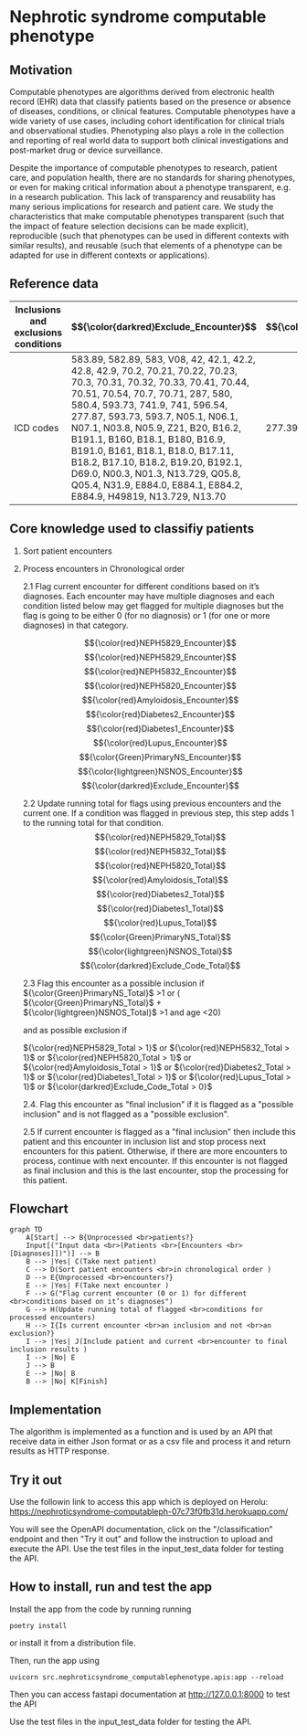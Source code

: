 # Nephrotic syndrome  computable phenotype

## Motivation
Computable phenotypes are algorithms derived from electronic health record (EHR) data that 
classify patients based on the presence or absence of diseases, conditions, or clinical features. 
Computable phenotypes have a wide variety of use cases, including cohort identification for 
clinical trials and observational studies. Phenotyping also plays a role in the collection and 
reporting of real world data to support both clinical investigations and post-market drug or 
device surveillance.

Despite the importance of computable phenotypes to research, patient care, and population 
health, there are no standards for sharing phenotypes, or even for making critical information 
about a phenotype transparent, e.g. in a research publication. This lack of transparency and 
reusability has many serious implications for research and patient care. We study the 
characteristics that make computable phenotypes transparent (such that the impact of feature 
selection decisions can be made explicit), reproducible (such that phenotypes can be used in 
different contexts with similar results), and reusable (such that elements of a phenotype can be 
adapted for use in different contexts or applications).

## Reference data

Inclusions and exclusions conditions| $${\color{darkred}Exclude_Encounter}$$ | $${\color{red}Amyloidosis_Encounter}$$ | $${\color{red}Diabetes1_Encounter}$$ | $${\color{red}Diabetes2_Encounter}$$ | $${\color{red}Lupus_Encounter}$$ | $${\color{red}Neph5820_Encounter}$$ | $${\color{red}Neph5829_Encounter}$$ | $${\color{red}Neph5832_Encounter}$$ | $${\color{LightGreen}NSNOS_Encounter}$$ | $${\color{Green}PrimaryNS_Encounter}$$
--- | --- |--- | --- | --- | --- | --- | --- | --- | --- | ---
ICD codes | 583.89, 582.89, 583, V08, 42, 42.1, 42.2, 42.8, 42.9, 70.2, 70.21, 70.22, 70.23, 70.3, 70.31, 70.32, 70.33, 70.41, 70.44, 70.51, 70.54, 70.7, 70.71, 287, 580, 580.4, 593.73, 741.9, 741, 596.54, 277.87, 593.73, 593.7, N05.1, N06.1, N07.1, N03.8, N05.9, Z21, B20, B16.2, B191.1, B160, B18.1, B180, B16.9, B191.0, B161, B18.1, B18.0, B17.11, B18.2, B17.10, B18.2, B19.20, B192.1, D69.0, N00.3, N01.3, N13.729, Q05.8, Q05.4, N31.9, E884.0, E884.1, E884.2, E884.9, H49819, N13.729, N13.70 | 277.39, 277.3, 277.3, E85.1, E853, E858 | E102.9, 250.41, 250.43 | 250.4, 250.43, E08.21, E08.22, E112.9 | M32.10, 710, 710 | 582, N03.2 | N03.9, 582.9 | 583.2, N05.5 | N04.9, 581.9 | 581.1, 581.3, 582.1, 583.1, N02.2, N04.0, N03.3, N05.2


## Core knowledge used to classifiy patients
1. Sort patient encounters
2. Process encounters in Chronological order

    2.1 Flag current encounter for different conditions based on it’s diagnoses. Each encounter may have multiple diagnoses and each condition listed below may get flagged for multiple diagnoses but the flag is going to be either 0 (for no diagnosis) or 1 (for one or more diagnoses) in that category.

    $${\color{red}NEPH5829_Encounter}$$
    $${\color{red}NEPH5829_Encounter}$$
    $${\color{red}NEPH5832_Encounter}$$
    $${\color{red}NEPH5820_Encounter}$$
    $${\color{red}Amyloidosis_Encounter}$$
    $${\color{red}Diabetes2_Encounter}$$
    $${\color{red}Diabetes1_Encounter}$$
    $${\color{red}Lupus_Encounter}$$
    $${\color{Green}PrimaryNS_Encounter}$$
    $${\color{lightgreen}NSNOS_Encounter}$$
    $${\color{darkred}Exclude_Encounter}$$

    2.2 Update running total for flags using previous encounters and the current one. If a condition was flagged in previous step, this step adds 1 to the running total for that condition. 
    $${\color{red}NEPH5829_Total}$$
    $${\color{red}NEPH5832_Total}$$
    $${\color{red}NEPH5820_Total}$$
    $${\color{red}Amyloidosis_Total}$$
    $${\color{red}Diabetes2_Total}$$
    $${\color{red}Diabetes1_Total}$$
    $${\color{red}Lupus_Total}$$
    $${\color{Green}PrimaryNS_Total}$$
    $${\color{lightgreen}NSNOS_Total}$$
    $${\color{darkred}Exclude_Code_Total}$$
    
    2.3 Flag this encounter as a possible inclusion if ${\color{Green}PrimaryNS_Total}$ >1 or ( ${\color{Green}PrimaryNS_Total}$ + ${\color{lightgreen}NSNOS_Total}$ >1 and age <20)
    
    and as possible exclusion if 

    ${\color{red}NEPH5829_Total > 1}$ 
    or ${\color{red}NEPH5832_Total > 1}$ 
    or ${\color{red}NEPH5820_Total > 1}$ 
    or ${\color{red}Amyloidosis_Total > 1}$ 
    or ${\color{red}Diabetes2_Total > 1}$ 
    or ${\color{red}Diabetes1_Total > 1}$ 
    or ${\color{red}Lupus_Total > 1}$ 
    or ${\color{darkred}Exclude_Code_Total > 0}$
    
    2.4. Flag this encounter as "final inclusion" if it is flagged as a "possible inclusion" and is not flagged as a "possible exclusion". 
    
    2.5 If current encounter is flagged as a "final inclusion" then include this patient and this encounter in inclusion list and stop process next encounters for this patient. Otherwise, if there are more encounters to process, continue with next encounter. If this encounter is not flagged as final inclusion and this is the last encounter, stop the processing for this patient.


## Flowchart 
```mermaid
graph TD    
    A[Start] --> B{Unprocessed <br>patients?}
    Input[("Input data <br>(Patients <br>[Encounters <br>[Diagnoses]])")] --> B
    B --> |Yes| C(Take next patient)
    C --> D(Sort patient encounters <br>in chronological order )
    D --> E{Unprocessed <br>encounters?}
    E --> |Yes| F(Take next encounter )
    F --> G("Flag current encounter (0 or 1) for different <br>conditions based on it’s diagnoses")
    G --> H(Update running total of flagged <br>conditions for processed encounters)
    H --> I{Is current encounter <br>an inclusion and not <br>an exclusion?}
    I --> |Yes| J(Include patient and current <br>encounter to final inclusion results )
    I --> |No| E
    J --> B
    E --> |No| B
    B --> |No| K[Finish]
```

## Implementation
The algorithm is implemented as a function and is used by an API that receive data in either Json format or as a csv file and process it and return results as HTTP response.

## Try it out
Use the followin link to access this app which is deployed on Herolu: https://nephroticsyndrome-computableph-07c73f0fb31d.herokuapp.com/

 You will see the OpenAPI documentation, click on the "/classification" endpoint and then "Try it out" and follow the instruction to upload and execute the API. Use the test files in the input_test_data folder for testing the API.

## How to install, run and test the app
Install the app from the code by running running 
```
poetry install 
```
or install it from a distribution file.

Then, run the app using 
```
uvicorn src.nephroticsyndrome_computablephenotype.apis:app --reload
```

Then you can access fastapi documentation at http://127.0.0.1:8000 to test the API

Use the test files in the input_test_data folder for testing the API.


